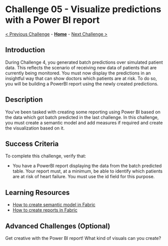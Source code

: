 # Challenge 05 - Visualize predictions with a Power BI report

[< Previous Challenge](./Challenge-04.md) - **[Home](../README.md)** - [Next Challenge >](./Challenge-06.md)

## Introduction

During Challenge 4, you generated batch predictions over simulated patient data. This reflects the scenario of receiving new data of patients that are currently being monitored. You must now display the predictions in an insightful way that can show doctors which patients are at risk. To do so, you will be building a PowerBI report using the newly created predictions.

## Description

You've been tasked with creating some reporting using Power BI based on the data which got batch predicted in the last challenge. In this challenge, you must create a semantic model and add measures if required and create the visualization based on it.

## Success Criteria

To complete this challenge, verify that:

- You have a PowerBI report displaying the data from the batch predicted table. Your report must, at a minimum, be able to identify which patients are at risk of heart failure. You must use the id field for this purpose.

## Learning Resources

- [How to create  semantic model in Fabric](https://microsoftlearning.github.io/mslearn-fabric/Instructions/Labs/14-create-a-star-schema-model.html)
- [How to create reports in Fabric](https://learn.microsoft.com/en-us/fabric/data-engineering/tutorial-lakehouse-build-report)

## Advanced Challenges (Optional)

Get creative with the Power BI report! What kind of visuals can you create?
